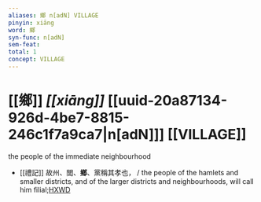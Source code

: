```yaml
---
aliases: 鄉 n[adN] VILLAGE
pinyin: xiāng
word: 鄉
syn-func: n[adN]
sem-feat: 
total: 1
concept: VILLAGE 
---
```

# [[鄉]] *[[xiāng]]*  [[uuid-20a87134-926d-4be7-8815-246c1f7a9ca7|n[adN]]] [[VILLAGE]]
the people of the immediate neighbourhood
 - [[禮記]] 故州、閭、**鄉**、黨稱其孝也， / the people of the hamlets and smaller districts, and of the larger districts and neighbourhoods, will call him filial;[HXWD](https://hxwd.org/textview.html?location=KR1d0052_tls_001-11a.4)